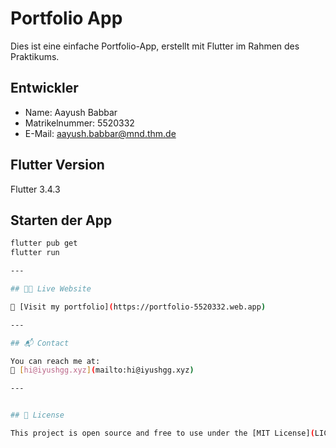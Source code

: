 # Portfolio App

Dies ist eine einfache Portfolio-App, erstellt mit Flutter im Rahmen des Praktikums.

## Entwickler

- Name: Aayush Babbar  
- Matrikelnummer: 5520332  
- E-Mail: aayush.babbar@mnd.thm.de

## Flutter Version

Flutter 3.4.3


## Starten der App

```bash
flutter pub get
flutter run

---

## 🧑‍💻 Live Website

🔗 [Visit my portfolio](https://portfolio-5520332.web.app)

---

## 📬 Contact

You can reach me at:  
📧 [hi@iyushgg.xyz](mailto:hi@iyushgg.xyz)

---


## 📄 License

This project is open source and free to use under the [MIT License](LICENSE).
